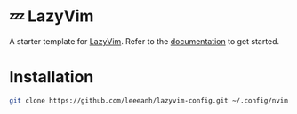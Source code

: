 # 💤 LazyVim

A starter template for [LazyVim](https://github.com/LazyVim/LazyVim).
Refer to the [documentation](https://lazyvim.github.io/installation) to get started.

# Installation

```bash
git clone https://github.com/leeeanh/lazyvim-config.git ~/.config/nvim
```
